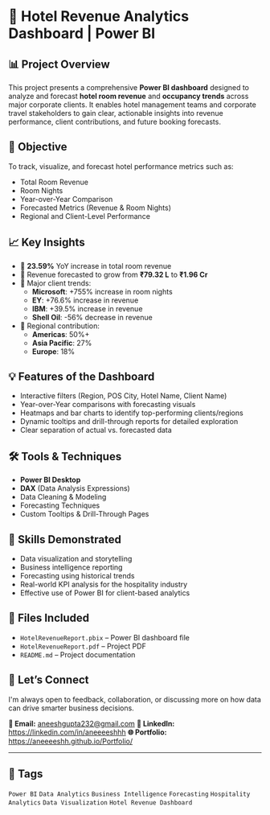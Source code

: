 # 🚀 Hotel Revenue Analytics Dashboard | Power BI

## 📊 Project Overview

This project presents a comprehensive **Power BI dashboard** designed to analyze and forecast **hotel room revenue** and **occupancy trends** across major corporate clients. It enables hotel management teams and corporate travel stakeholders to gain clear, actionable insights into revenue performance, client contributions, and future booking forecasts.

## 🎯 Objective

To track, visualize, and forecast hotel performance metrics such as:
- Total Room Revenue
- Room Nights
- Year-over-Year Comparison
- Forecasted Metrics (Revenue & Room Nights)
- Regional and Client-Level Performance

## 📈 Key Insights

- 🔹 **23.59%** YoY increase in total room revenue  
- 🔹 Revenue forecasted to grow from **₹79.32 L** to **₹1.96 Cr**
- 🔹 Major client trends:
  - **Microsoft**: +755% increase in room nights
  - **EY**: +76.6% increase in revenue
  - **IBM**: +39.5% increase in revenue
  - **Shell Oil**: -56% decrease in revenue
- 🔹 Regional contribution:
  - **Americas**: 50%+
  - **Asia Pacific**: 27%
  - **Europe**: 18%

## 💡 Features of the Dashboard

- Interactive filters (Region, POS City, Hotel Name, Client Name)
- Year-over-Year comparisons with forecasting visuals
- Heatmaps and bar charts to identify top-performing clients/regions
- Dynamic tooltips and drill-through reports for detailed exploration
- Clear separation of actual vs. forecasted data

## 🛠️ Tools & Techniques

- **Power BI Desktop**
- **DAX** (Data Analysis Expressions)
- Data Cleaning & Modeling
- Forecasting Techniques
- Custom Tooltips & Drill-Through Pages

## 📌 Skills Demonstrated

- Data visualization and storytelling
- Business intelligence reporting
- Forecasting using historical trends
- Real-world KPI analysis for the hospitality industry
- Effective use of Power BI for client-based analytics

## 📂 Files Included

- `HotelRevenueReport.pbix` – Power BI dashboard file
- `HotelRevenueReport.pdf` – Project PDF
- `README.md` – Project documentation

## 🔗 Let’s Connect

I'm always open to feedback, collaboration, or discussing more on how data can drive smarter business decisions.

**📧 Email:** aneeshgupta232@gmail.com
**💼 LinkedIn:** https://linkedin.com/in/aneeeeshhh
**🌐 Portfolio:** https://aneeeeshh.github.io/Portfolio/

---

## 📌 Tags

`Power BI` `Data Analytics` `Business Intelligence` `Forecasting` `Hospitality Analytics` `Data Visualization` `Hotel Revenue Dashboard`
